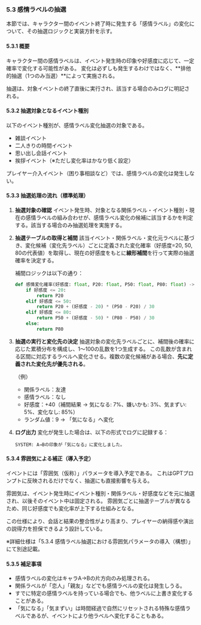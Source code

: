 ### 5.3 感情ラベルの抽選

本節では、キャラクター間のイベント終了時に発生する「感情ラベル」の変化について、その抽選ロジックと実装方針を示す。

#### 5.3.1 概要

キャラクター間の感情ラベルは、イベント発生時の印象や好感度に応じて、一定確率で変化する可能性がある。
変化は必ずしも発生するわけではなく、**排他的抽選（1つのみ当選）**によって実施される。

抽選は、対象イベントの終了直後に実行され、該当する場合のみログに明記される。

#### 5.3.2 抽選対象となるイベント種別

以下のイベント種別が、感情ラベル変化抽選の対象である。

- 雑談イベント
- 二人きりの時間イベント
- 思い出し会話イベント
- 挨拶イベント（※ただし変化率はかなり低く設定）

プレイヤー介入イベント（困り事相談など）では、感情ラベルの変化は発生しない。

#### 5.3.3 抽選処理の流れ（標準処理）

1. **抽選対象の確認**
   イベント発生時、対象となる関係ラベル・イベント種別・現在の感情ラベルの組み合わせが、感情ラベル変化の候補に該当するかを判定する。該当する場合のみ抽選処理を実施する。

2. **抽選テーブルの取得と補間**
   該当イベント・関係ラベル・変化元ラベルに基づき、変化候補（変化先ラベル）ごとに定義された変化確率（好感度=20, 50, 80の代表値）を取得し、現在の好感度をもとに**線形補間**を行って実際の抽選確率を決定する。

   補間ロジックは以下の通り：

   ```python
   def 感情変化確率(好感度: float, P20: float, P50: float, P80: float) -> float:
       if 好感度 <= 20:
           return P20
       elif 好感度 <= 50:
           return P20 + (好感度 - 20) * (P50 - P20) / 30
       elif 好感度 <= 80:
           return P50 + (好感度 - 50) * (P80 - P50) / 30
       else:
           return P80
   ```

3. **抽選の実行と変化先の決定**
   抽選対象の変化先ラベルごとに、補間後の確率に応じた累積分布を構成し、1〜100の乱数を1つ生成する。
   この乱数が含まれる区間に対応するラベルへ変化させる。複数の変化候補がある場合、**先に定義された変化先が優先される**。

   （例）

   * 関係ラベル：友達
   * 感情ラベル：なし
   * 好感度：+40（補間結果 → 気になる: 7%、嫌いかも: 3%、気まずい: 5%、変化なし: 85%）
   * ランダム値：9 → 「気になる」へ変化

4. **ログ出力**
   変化が発生した場合は、以下の形式でログに記録する：

   ```
   SYSTEM: A→Bの印象が「気になる」に変化しました。
   ```

#### 5.3.4 雰囲気による補正（導入予定）

イベントには「雰囲気（仮称）」パラメータを導入予定である。
これはGPTプロンプトに反映されるだけでなく、抽選にも直接影響を与える。

雰囲気は、イベント発生時にイベント種別・関係ラベル・好感度などを元に抽選され、以後そのイベント中は固定される。
雰囲気ごとに抽選テーブルが異なるため、同じ好感度でも変化率が上下する仕組みとなる。

この仕様により、会話と結果の整合性がより高まり、プレイヤーの納得感や演出の説得力を担保できるよう設計している。

※詳細仕様は「5.3.4 感情ラベル抽選における雰囲気パラメータの導入（構想）」にて別途記載。

#### 5.3.5 補足事項

- 感情ラベルの変化はキャラA→Bの片方向のみ処理される。
- 関係ラベルが「恋人」「親友」などでも感情ラベルの変化は発生しうる。
- すでに特定の感情ラベルを持っている場合でも、他ラベルに上書き変化することがある。
- 「気になる」「気まずい」は時間経過で自然にリセットされる特殊な感情ラベルであるが、イベントにより他ラベルへ変化することもある。